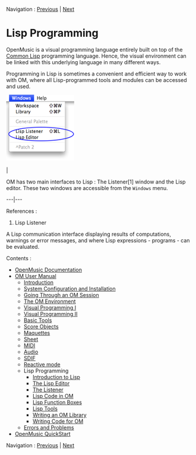 Navigation : [Previous](SDIF-Write "page précédente\(Writing SDIF
Files\)") | [Next](LispIntro "Next\(Introduction to
Lisp\)")

# Lisp Programming

OpenMusic is a visual programming language entirely built on top of the
[Common Lisp](https://common-lisp.net/
"https://common-lisp.net/ \(nouvelle fenêtre\)")
programming language. Hence, the visual environment can be linked with this
underlying language in many different ways.

Programming in Lisp is sometimes a convenient and efficient way to work with
OM, where all Lisp-programmed tools and modules can be accessed and used.

![](../res/lispwindowsmenu.png)

|

OM has two main interfaces to Lisp : The Listener[1] window and the Lisp
editor. These two windows are accessible from the `Windows` menu.  
  
---|---  
  
References :

  1. Lisp Listener

A Lisp communication interface displaying results of computations, warnings or
error messages, and where Lisp expressions - programs - can be evaluated.

Contents :

  * [OpenMusic Documentation](OM-Documentation)
  * [OM User Manual](OM-User-Manual)
    * [Introduction](00-Contents)
    * [System Configuration and Installation](Installation)
    * [Going Through an OM Session](Goingthrough)
    * [The OM Environment](Environment)
    * [Visual Programming I](BasicVisualProgramming)
    * [Visual Programming II](AdvancedVisualProgramming)
    * [Basic Tools](BasicObjects)
    * [Score Objects](ScoreObjects)
    * [Maquettes](Maquettes)
    * [Sheet](Sheet)
    * [MIDI](MIDI)
    * [Audio](Audio)
    * [SDIF](SDIF)
    * [Reactive mode](Reactive)
    * Lisp Programming
      * [Introduction to Lisp](LispIntro)
      * [The Lisp Editor](LispEditor)
      * [The Listener](LispListener)
      * [Lisp Code in OM](LispInOM)
      * [Lisp Function Boxes](LispFunctions)
      * [Lisp Tools](LowLevel)
      * [Writing an OM Library](LispUserLib)
      * [Writing Code for OM](LispForOM)
    * [Errors and Problems](errors)
  * [OpenMusic QuickStart](QuickStart-Chapters)

Navigation : [Previous](SDIF-Write "page précédente\(Writing SDIF
Files\)") | [Next](LispIntro "Next\(Introduction to
Lisp\)")

